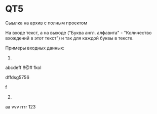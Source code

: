 # QT5
Сыылка на архив с полным проектом 

На входе текст, а на выходе ("Буква англ. алфавита" - "Количество вхождений в этот текст") и так для каждой буквы в тексте.

Примеры входных данных:

1) 
abcdeff !!@# fkol

dffdsg5756

 f
 
2)
aa vvv rrrr 123
